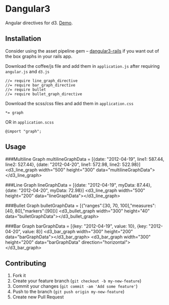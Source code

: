 # Dangular3

Angular directives for d3. [Demo](http://nilenso.github.io/dangular3).

## Installation

Consider using the asset pipeline gem – [dangular3-rails](https://github.com/nilenso/dangular3-rails) if you want out of the box graphs in your rails app.

Download the coffee/js file and add them in `application.js` after requiring `angular.js` and `d3.js`

    //= require line_graph_directive
    //= require bar_graph_directive
    //= require bullet
    //= require bullet_graph_directive

Download the scss/css files and add them in `application.css`

    *= graph

OR in `application.scss`

    @import "graph";

## Usage

###Multiline Graph
    multilineGraphData = [{date: "2012-04-19", line1: 587.44, line2: 527.44}, {date: "2012-04-20", line1: 572.98, line2: 522.98}]
    <d3_line_graph width="500" height="300" data="multilineGraphData"></d3_line_graph>

###Line Graph
    lineGraphData = [{date: "2012-04-19", myData: 87.44}, {date: "2012-04-20", myData: 72.98}]
    <d3_line_graph width="500" height="200" data="lineGraphData"></d3_line_graph>

###Bullet Graph
    bulletGraphData = [{"ranges":[30, 70, 100],"measures":[40, 80],"markers":[90]}]
    <d3_bullet_graph width="300" height="40" data="bulletGraphData"></d3_bullet_graph>

###Bar Graph
    barGraphData = [{key: "2012-04-19", value: 10}, {key: "2012-04-20", value: 8}]
    <d3_bar_graph width="300" height="200" data="barGraphData"></d3_bar_graph>
    <d3_bar_graph width="300" height="200" data="barGraphData" direction="horizontal"></d3_bar_graph>

## Contributing

1. Fork it
2. Create your feature branch (`git checkout -b my-new-feature`)
3. Commit your changes (`git commit -am 'Add some feature'`)
4. Push to the branch (`git push origin my-new-feature`)
5. Create new Pull Request
